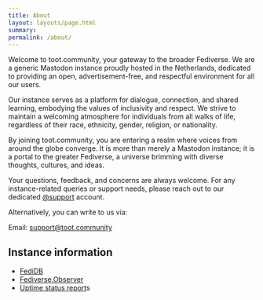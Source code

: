 ```yaml
---
title: About
layout: layouts/page.html
summary: 
permalink: /about/
---
```


Welcome to toot.community, your gateway to the broader Fediverse. We are a generic Mastodon instance proudly hosted in the Netherlands, dedicated to providing an open, advertisement-free, and respectful environment for all our users.

Our instance serves as a platform for dialogue, connection, and shared learning, embodying the values of inclusivity and respect. We strive to maintain a welcoming atmosphere for individuals from all walks of life, regardless of their race, ethnicity, gender, religion, or nationality.

By joining toot.community, you are entering a realm where voices from around the globe converge. It is more than merely a Mastodon instance; it is a portal to the greater Fediverse, a universe brimming with diverse thoughts, cultures, and ideas.

Your questions, feedback, and concerns are always welcome. For any instance-related queries or support needs, please reach out to our dedicated [@support](https://toot.community/@support) account.

Alternatively, you can write to us via:

Email: [support@toot.community](mailto:support@toot.community)

## Instance information
* [FediDB](https://fedidb.com/servers/toot.community)
* [Fediverse.Observer](https://fediverse.observer/toot.community)
* [Uptime status report](https://status.toot.community)s